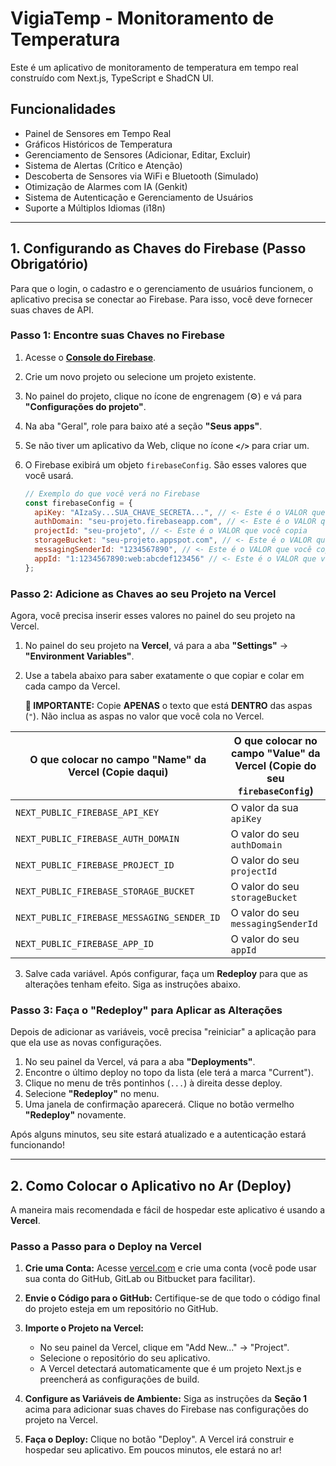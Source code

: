 
# VigiaTemp - Monitoramento de Temperatura

Este é um aplicativo de monitoramento de temperatura em tempo real construído com Next.js, TypeScript e ShadCN UI.

## Funcionalidades

*   Painel de Sensores em Tempo Real
*   Gráficos Históricos de Temperatura
*   Gerenciamento de Sensores (Adicionar, Editar, Excluir)
*   Sistema de Alertas (Crítico e Atenção)
*   Descoberta de Sensores via WiFi e Bluetooth (Simulado)
*   Otimização de Alarmes com IA (Genkit)
*   Sistema de Autenticação e Gerenciamento de Usuários
*   Suporte a Múltiplos Idiomas (i18n)

---

## 1. Configurando as Chaves do Firebase (Passo Obrigatório)

Para que o login, o cadastro e o gerenciamento de usuários funcionem, o aplicativo precisa se conectar ao Firebase. Para isso, você deve fornecer suas chaves de API.

### Passo 1: Encontre suas Chaves no Firebase

1.  Acesse o **[Console do Firebase](https://console.firebase.google.com/)**.
2.  Crie um novo projeto ou selecione um projeto existente.
3.  No painel do projeto, clique no ícone de engrenagem (⚙️) e vá para **"Configurações do projeto"**.
4.  Na aba "Geral", role para baixo até a seção **"Seus apps"**.
5.  Se não tiver um aplicativo da Web, clique no ícone **`</>`** para criar um.
6.  O Firebase exibirá um objeto `firebaseConfig`. São esses valores que você usará.

    ```javascript
    // Exemplo do que você verá no Firebase
    const firebaseConfig = {
      apiKey: "AIzaSy...SUA_CHAVE_SECRETA...", // <- Este é o VALOR que você copia
      authDomain: "seu-projeto.firebaseapp.com", // <- Este é o VALOR que você copia
      projectId: "seu-projeto", // <- Este é o VALOR que você copia
      storageBucket: "seu-projeto.appspot.com", // <- Este é o VALOR que você copia
      messagingSenderId: "1234567890", // <- Este é o VALOR que você copia
      appId: "1:1234567890:web:abcdef123456" // <- Este é o VALOR que você copia
    };
    ```

### Passo 2: Adicione as Chaves ao seu Projeto na Vercel

Agora, você precisa inserir esses valores no painel do seu projeto na Vercel.

1.  No painel do seu projeto na **Vercel**, vá para a aba **"Settings"** -> **"Environment Variables"**.
2.  Use a tabela abaixo para saber exatamente o que copiar e colar em cada campo da Vercel.

    **🚨 IMPORTANTE:** Copie **APENAS** o texto que está **DENTRO** das aspas (`"`). Não inclua as aspas no valor que você cola no Vercel.

| O que colocar no campo "Name" da Vercel (Copie daqui) | O que colocar no campo "Value" da Vercel (Copie do seu `firebaseConfig`) |
| --- | --- |
| `NEXT_PUBLIC_FIREBASE_API_KEY` | O valor da sua `apiKey` |
| `NEXT_PUBLIC_FIREBASE_AUTH_DOMAIN` | O valor do seu `authDomain` |
| `NEXT_PUBLIC_FIREBASE_PROJECT_ID` | O valor do seu `projectId` |
| `NEXT_PUBLIC_FIREBASE_STORAGE_BUCKET` | O valor do seu `storageBucket` |
| `NEXT_PUBLIC_FIREBASE_MESSAGING_SENDER_ID` | O valor do seu `messagingSenderId` |
| `NEXT_PUBLIC_FIREBASE_APP_ID` | O valor do seu `appId` |

3.  Salve cada variável. Após configurar, faça um **Redeploy** para que as alterações tenham efeito. Siga as instruções abaixo.

### Passo 3: Faça o "Redeploy" para Aplicar as Alterações

Depois de adicionar as variáveis, você precisa "reiniciar" a aplicação para que ela use as novas configurações.

1.  No seu painel da Vercel, vá para a aba **"Deployments"**.
2.  Encontre o último deploy no topo da lista (ele terá a marca "Current").
3.  Clique no menu de três pontinhos (`...`) à direita desse deploy.
4.  Selecione **"Redeploy"** no menu.
5.  Uma janela de confirmação aparecerá. Clique no botão vermelho **"Redeploy"** novamente.

Após alguns minutos, seu site estará atualizado e a autenticação estará funcionando!

---

## 2. Como Colocar o Aplicativo no Ar (Deploy)

A maneira mais recomendada e fácil de hospedar este aplicativo é usando a **Vercel**.

### Passo a Passo para o Deploy na Vercel

1.  **Crie uma Conta:** Acesse [vercel.com](https://vercel.com/) e crie uma conta (você pode usar sua conta do GitHub, GitLab ou Bitbucket para facilitar).

2.  **Envie o Código para o GitHub:** Certifique-se de que todo o código final do projeto esteja em um repositório no GitHub.

3.  **Importe o Projeto na Vercel:**
    *   No seu painel da Vercel, clique em "Add New..." -> "Project".
    *   Selecione o repositório do seu aplicativo.
    *   A Vercel detectará automaticamente que é um projeto Next.js e preencherá as configurações de build.

4.  **Configure as Variáveis de Ambiente:** Siga as instruções da **Seção 1** acima para adicionar suas chaves do Firebase nas configurações do projeto na Vercel.

5.  **Faça o Deploy:** Clique no botão "Deploy". A Vercel irá construir e hospedar seu aplicativo. Em poucos minutos, ele estará no ar!
